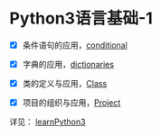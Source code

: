 # Python3语言基础-1

- [x] 条件语句的应用，[conditional](../learnPython3/conditional.ipynb)
- [x] 字典的应用，[dictionaries](../learnPython3/dictionaries.ipynb)
- [x] 类的定义与应用，[Class](../learnPython3/ClassShape.ipynb)
- [x] 项目的组织与应用，[Project](../learnPython3/modules_and_packages.ipynb)


详见： [learnPython3](../learnPython3)
